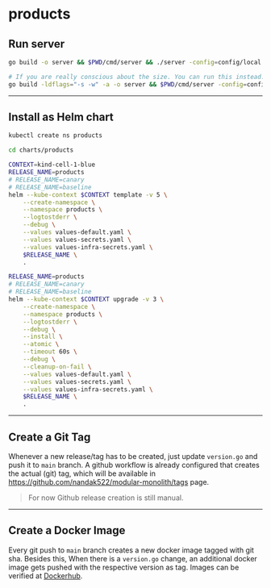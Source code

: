 # products

## Run server
```sh
go build -o server && $PWD/cmd/server && ./server -config=config/local.yaml

# If you are really conscious about the size. You can run this instead:
go build -ldflags="-s -w" -a -o server && $PWD/cmd/server -config=config/local.yaml
```

---
## Install as Helm chart
```sh
kubectl create ns products

cd charts/products

CONTEXT=kind-cell-1-blue
RELEASE_NAME=products
# RELEASE_NAME=canary
# RELEASE_NAME=baseline
helm --kube-context $CONTEXT template -v 5 \
    --create-namespace \
    --namespace products \
    --logtostderr \
    --debug \
    --values values-default.yaml \
    --values values-secrets.yaml \
    --values values-infra-secrets.yaml \
    $RELEASE_NAME \
    .

RELEASE_NAME=products
# RELEASE_NAME=canary
# RELEASE_NAME=baseline
helm --kube-context $CONTEXT upgrade -v 3 \
    --create-namespace \
    --namespace products \
    --logtostderr \
    --debug \
    --install \
    --atomic \
    --timeout 60s \
    --debug \
    --cleanup-on-fail \
    --values values-default.yaml \
    --values values-secrets.yaml \
    --values values-infra-secrets.yaml \
    $RELEASE_NAME \
    .
```

---
## Create a Git Tag
Whenever a new release/tag has to be created, just update `version.go` and push it to `main` branch. A github workflow is already configured that creates the actual (git) tag, which will be available in https://github.com/nandak522/modular-monolith/tags page.

> For now Github release creation is still manual.

---
## Create a Docker Image
Every git push to `main` branch creates a new docker image tagged with git sha. Besides this, When there is a `version.go` change, an additional docker image gets pushed with the respective version as tag. Images can be verified at [Dockerhub](https://hub.docker.com/r/nanda/modular-monolith/tags?page=1&ordering=last_updated).
